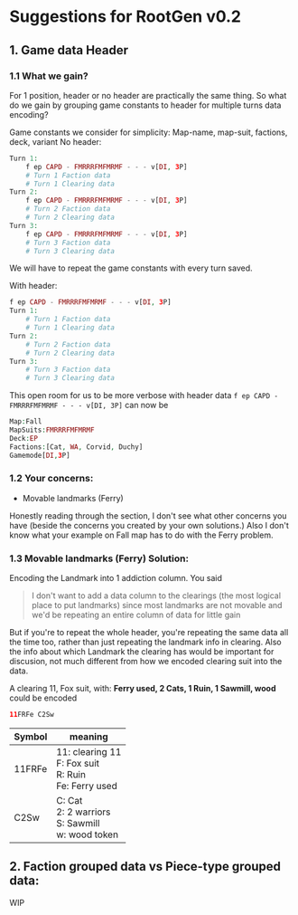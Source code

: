 # Suggestions for RootGen v0.2
## 1. Game data Header
### 1.1 What we gain?
For 1 position, header or no header are practically the same thing. 
So what do we gain by grouping game constants to header for multiple turns data encoding?

Game constants we consider for simplicity: Map-name, map-suit, factions, deck, variant
No header:
```PHP
Turn 1:
    f ep CAPD - FMRRRFMFMRMF - - - v[DI, 3P]
    # Turn 1 Faction data
    # Turn 1 Clearing data
Turn 2:
    f ep CAPD - FMRRRFMFMRMF - - - v[DI, 3P]
    # Turn 2 Faction data
    # Turn 2 Clearing data
Turn 3:
    f ep CAPD - FMRRRFMFMRMF - - - v[DI, 3P]
    # Turn 3 Faction data
    # Turn 3 Clearing data

```
We will have to repeat the game constants with every turn saved.

With header:
```PHP
f ep CAPD - FMRRRFMFMRMF - - - v[DI, 3P]
Turn 1:
    # Turn 1 Faction data
    # Turn 1 Clearing data
Turn 2:
    # Turn 2 Faction data
    # Turn 2 Clearing data
Turn 3:
    # Turn 3 Faction data
    # Turn 3 Clearing data
```

This open room for us to be more verbose with header data
`f ep CAPD - FMRRRFMFMRMF - - - v[DI, 3P]`
can now be 
```PHP
Map:Fall 
MapSuits:FMRRRFMFMRMF 
Deck:EP 
Factions:[Cat, WA, Corvid, Duchy] 
Gamemode[DI,3P]
```



### 1.2 Your concerns:
- Movable landmarks (Ferry)

Honestly reading through the section, I don't see what other concerns you have (beside the concerns you created by your own solutions.)
Also I don't know what your example on Fall map has to do with the Ferry problem.
### 1.3 Movable landmarks (Ferry) Solution:

Encoding the Landmark into 1 addiction column.
You said
> I don't want to add a data column to the clearings (the most logical place to put landmarks) since most landmarks are not movable and we'd be repeating an entire column of data for little gain

But if you're to repeat the whole header, you're repeating the same data all the time too, rather than just repeating the landmark info in clearing. 
Also the info about which Landmark the clearing has would be important for discusion, not much different from how we encoded clearing suit into the data.

A clearing 11, Fox suit, with: **Ferry used, 2 Cats, 1 Ruin, 1 Sawmill, wood** could be encoded
```PHP 
11FRFe C2Sw
```
Symbol | meaning
-|-
11FRFe | 11: clearing 11 <br> F: Fox suit <br> R: Ruin<br> Fe: Ferry used
C2Sw | C: Cat <br> 2: 2 warriors <br> S: Sawmill <br> w: wood token

## 2. Faction grouped data vs Piece-type grouped data:
WIP